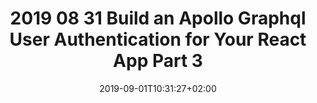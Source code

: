 ---
title: "2019 08 31 Build an Apollo Graphql User Authentication for Your React App Part 3"
slug: 2019-08-31-build-an-apollo-graphql-user-authentication-for-your-react-app-part-3
date: 2019-09-01T10:31:27+02:00
categories:
 - Blog
tags:
 - hello
 - world
images:
 - /images/logo.png
draft: true
---